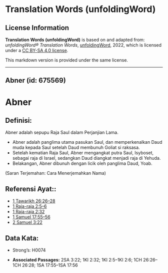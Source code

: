 # Translation Words (unfoldingWord)

## License Information

**Translation Words (unfoldingWord)** is based on and adapted from: _unfoldingWord® Translation Words_, [unfoldingWord](https://unfoldingword.org/utw), 2022, which is licensed under a [CC BY-SA 4.0 license](https://creativecommons.org/licenses/by-sa/4.0/legalcode.en).

This markdown version is provided under the same license.



--------------------------------

## Abner (id: 675569)

Abner
=====

Definisi:
---------

Abner adalah sepupu Raja Saul dalam Perjanjian Lama.

* Abner adalah panglima utama pasukan Saul, dan memperkenalkan Daud muda kepada Saul setelah Daud membunuh Goliat si raksasa.
* Setelah kematian Raja Saul, Abner mengangkat putra Saul, Isyboset, sebagai raja di Israel, sedangkan Daud diangkat menjadi raja di Yehuda.
* Belakangan, Abner dibunuh dengan licik oleh panglima Daud, Yoab.

(Saran Terjemahan: Cara Menerjemahkan Nama)

Referensi Ayat::
----------------

* [1 Tawarikh 26:26–28](https://ref.ly/1Chr0:0)
* [1 Raja\-raja 2:5–6](https://ref.ly/1Kgs0:0)
* [1 Raja\-raja 2:32](https://ref.ly/1Kgs0:0)
* [1 Samuel 17:55–56](https://ref.ly/1Sam0:0)
* [2 Samuel 3:22](https://ref.ly/2Sam0:0)

Data Kata:
----------

* Strong’s: H0074

* **Associated Passages:** 2SA 3:22; 1KI 2:32; 1KI 2:5–1KI 2:6; 1CH 26:26–1CH 26:28; 1SA 17:55–1SA 17:56

